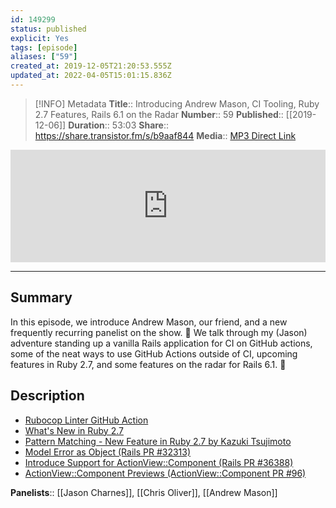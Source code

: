 ```yaml
---
id: 149299
status: published
explicit: Yes
tags: [episode]
aliases: ["59"]
created_at: 2019-12-05T21:20:53.555Z
updated_at: 2022-04-05T15:01:15.836Z
---
```


> [!INFO] Metadata
> **Title**:: Introducing Andrew Mason, CI Tooling, Ruby 2.7 Features, Rails 6.1 on the Radar
> **Number**:: 59
> **Published**:: [[2019-12-06]]
> **Duration**:: 53:03
> **Share**:: <https://share.transistor.fm/s/b9aaf844>
> **Media**:: [MP3 Direct Link](https://dts.podtrac.com/redirect.mp3/media.transistor.fm/b9aaf844/14be7513.mp3)

<iframe width="100%" height="180" frameborder="no" scrolling="no" seamless src="https://share.transistor.fm/e/b9aaf844/dark"></iframe>

---

## Summary

In this episode, we introduce Andrew Mason, our friend, and a new frequently recurring panelist on the show. 🙌 We talk through my (Jason) adventure standing up a vanilla Rails application for CI on GitHub actions, some of the neat ways to use GitHub Actions outside of CI, upcoming features in Ruby 2.7, and some features on the radar for Rails 6.1. 🎉

## Description

- [Rubocop Linter GitHub Action](https://github.com/andrewmcodes/rubocop-linter-action)
- [What's New in Ruby 2.7](https://medium.com/rubyinside/whats-new-in-ruby-2-7-79c98b265502)
- [Pattern Matching - New Feature in Ruby 2.7 by Kazuki Tsujimoto](https://www.youtube.com/watch?v=wo4eZ2iVIyo)
- [Model Error as Object (Rails PR #32313)](https://github.com/rails/rails/pull/32313)
- [Introduce Support for ActionView::Component (Rails PR #36388)](https://github.com/rails/rails/pull/36388)
- [ActionView::Component Previews (ActionView::Component PR #96)](https://github.com/github/actionview-component/pull/96)

**Panelists**:: [[Jason Charnes]], [[Chris Oliver]], [[Andrew Mason]]
